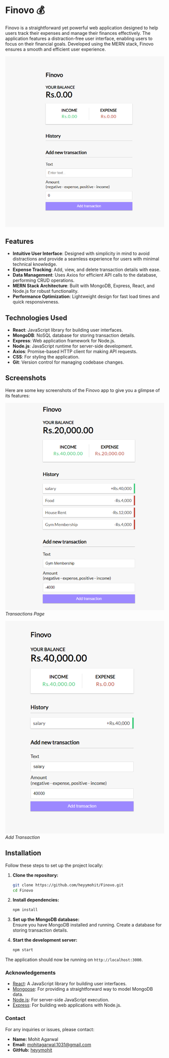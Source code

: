 # Finovo 💰

Finovo is a straightforward yet powerful web application designed to help users track their expenses and manage their finances effectively. The application features a distraction-free user interface, enabling users to focus on their financial goals. Developed using the MERN stack, Finovo ensures a smooth and efficient user experience.

![Finovo](assests/home.png)

## Features

- **Intuitive User Interface**: Designed with simplicity in mind to avoid distractions and provide a seamless experience for users with minimal technical knowledge.
- **Expense Tracking**: Add, view, and delete transaction details with ease.
- **Data Management**: Uses Axios for efficient API calls to the database, performing CRUD operations.
- **MERN Stack Architecture**: Built with MongoDB, Express, React, and Node.js for robust functionality.
- **Performance Optimization**: Lightweight design for fast load times and quick responsiveness.

## Technologies Used

- **React**: JavaScript library for building user interfaces.
- **MongoDB**: NoSQL database for storing transaction details.
- **Express**: Web application framework for Node.js.
- **Node.js**: JavaScript runtime for server-side development.
- **Axios**: Promise-based HTTP client for making API requests.
- **CSS**: For styling the application.
- **Git**: Version control for managing codebase changes.

## Screenshots
Here are some key screenshots of the Finovo app to give you a glimpse of its features:

![Transactions Page](assests/delete_transaction.png)
*Transactions Page*

![Add Transaction](assests/add_transaction.png)
*Add Transaction*

## Installation

Follow these steps to set up the project locally:

1. **Clone the repository:**
    ```bash
    git clone https://github.com/heyymohit/Finovo.git
    cd Finovo
    ```

2. **Install dependencies:**
    ```bash
    npm install
    ```

3. **Set up the MongoDB database:**  
   Ensure you have MongoDB installed and running. Create a database for storing transaction details.

4. **Start the development server:**
    ```bash
    npm start
    ```

The application should now be running on `http://localhost:3000`.

### Acknowledgements

- [React](https://reactjs.org/): A JavaScript library for building user interfaces.
- [Mongoose](https://mongoosejs.com/): For providing a straightforward way to model MongoDB data.
- [Node.js](https://nodejs.org/): For server-side JavaScript execution.
- [Express](https://expressjs.com/): For building web applications with Node.js.

### Contact

For any inquiries or issues, please contact:

- **Name:** Mohit Agarwal
- **Email:** [mohitagarwal.1031@gmail.com](mailto:your.email@example.com)
- **GitHub:** [heyymohit](https://github.com/heyymohit)

